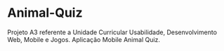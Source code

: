 # Animal-Quiz
Projeto A3 referente a Unidade Curricular Usabilidade, Desenvolvimento Web, Mobile e Jogos. Aplicação Mobile Animal Quiz.
